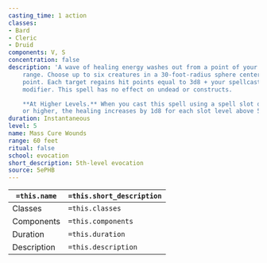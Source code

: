 ```yaml
---
casting_time: 1 action
classes:
- Bard
- Cleric
- Druid
components: V, S
concentration: false
description: 'A wave of healing energy washes out from a point of your choice within
    range. Choose up to six creatures in a 30-foot-radius sphere centered on that
    point. Each target regains hit points equal to 3d8 + your spellcasting ability
    modifier. This spell has no effect on undead or constructs.

    **At Higher Levels.** When you cast this spell using a spell slot of 6th level
    or higher, the healing increases by 1d8 for each slot level above 5th.'
duration: Instantaneous
level: 5
name: Mass Cure Wounds
range: 60 feet
ritual: false
school: evocation
short_description: 5th-level evocation
source: 5ePHB
---
```


| `=this.name` | `=this.short_description` |
| ------------ | ------------------------- |
| Classes      | `=this.classes`           |
| Components   | `=this.components`        |
| Duration     | `=this.duration`          |
| Description  | `=this.description`       |